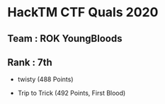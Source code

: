 # HackTM CTF Quals 2020
## Team : ROK YoungBloods
## Rank : 7th

- twisty (488 Points)

- Trip to Trick (492 Points, First Blood)
